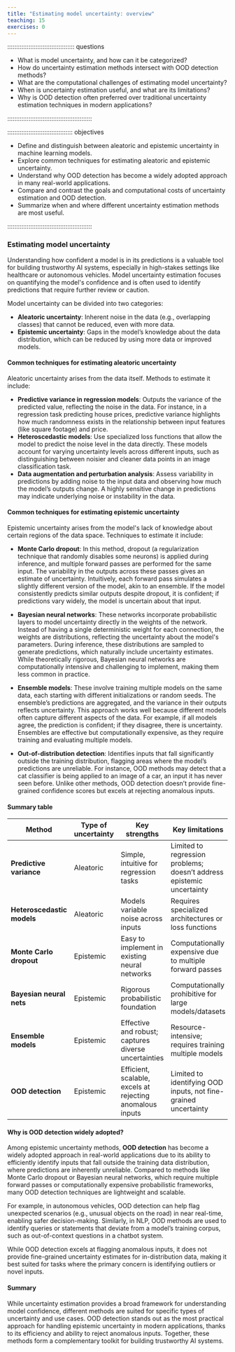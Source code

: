 ```yaml
---
title: "Estimating model uncertainty: overview"
teaching: 15
exercises: 0
---
```


:::::::::::::::::::::::::::::::::::::: questions 

- What is model uncertainty, and how can it be categorized?  
- How do uncertainty estimation methods intersect with OOD detection methods?  
- What are the computational challenges of estimating model uncertainty?  
- When is uncertainty estimation useful, and what are its limitations?  
- Why is OOD detection often preferred over traditional uncertainty estimation techniques in modern applications?  

::::::::::::::::::::::::::::::::::::::::::::::::

::::::::::::::::::::::::::::::::::::: objectives

- Define and distinguish between aleatoric and epistemic uncertainty in machine learning models.  
- Explore common techniques for estimating aleatoric and epistemic uncertainty.  
- Understand why OOD detection has become a widely adopted approach in many real-world applications.  
- Compare and contrast the goals and computational costs of uncertainty estimation and OOD detection.  
- Summarize when and where different uncertainty estimation methods are most useful.  

::::::::::::::::::::::::::::::::::::::::::::::::


### Estimating model uncertainty

Understanding how confident a model is in its predictions is a valuable tool for building trustworthy AI systems, especially in high-stakes settings like healthcare or autonomous vehicles. Model uncertainty estimation focuses on quantifying the model's confidence and is often used to identify predictions that require further review or caution.

Model uncertainty can be divided into two categories:

- **Aleatoric uncertainty**: Inherent noise in the data (e.g., overlapping classes) that cannot be reduced, even with more data.
- **Epistemic uncertainty**: Gaps in the model’s knowledge about the data distribution, which can be reduced by using more data or improved models.

#### Common techniques for estimating aleatoric uncertainty

Aleatoric uncertainty arises from the data itself. Methods to estimate it include:
- **Predictive variance in regression models**: Outputs the variance of the predicted value, reflecting the noise in the data. For instance, in a regression task predicting house prices, predictive variance highlights how much randomness exists in the relationship between input features (like square footage) and price.  
- **Heteroscedastic models**: Use specialized loss functions that allow the model to predict the noise level in the data directly. These models account for varying uncertainty levels across different inputs, such as distinguishing between noisier and cleaner data points in an image classification task.  
- **Data augmentation and perturbation analysis**: Assess variability in predictions by adding noise to the input data and observing how much the model’s outputs change. A highly sensitive change in predictions may indicate underlying noise or instability in the data.  

#### Common techniques for estimating epistemic uncertainty

Epistemic uncertainty arises from the model's lack of knowledge about certain regions of the data space. Techniques to estimate it include:
- **Monte Carlo dropout**: In this method, dropout (a regularization technique that randomly disables some neurons) is applied during inference, and multiple forward passes are performed for the same input. The variability in the outputs across these passes gives an estimate of uncertainty. Intuitively, each forward pass simulates a slightly different version of the model, akin to an ensemble. If the model consistently predicts similar outputs despite dropout, it is confident; if predictions vary widely, the model is uncertain about that input.

- **Bayesian neural networks**: These networks incorporate probabilistic layers to model uncertainty directly in the weights of the network. Instead of having a single deterministic weight for each connection, the weights are distributions, reflecting the uncertainty about the model's parameters. During inference, these distributions are sampled to generate predictions, which naturally include uncertainty estimates. While theoretically rigorous, Bayesian neural networks are computationally intensive and challenging to implement, making them less common in practice.

- **Ensemble models**: These involve training multiple models on the same data, each starting with different initializations or random seeds. The ensemble’s predictions are aggregated, and the variance in their outputs reflects uncertainty. This approach works well because different models often capture different aspects of the data. For example, if all models agree, the prediction is confident; if they disagree, there is uncertainty. Ensembles are effective but computationally expensive, as they require training and evaluating multiple models.

- **Out-of-distribution detection**: Identifies inputs that fall significantly outside the training distribution, flagging areas where the model’s predictions are unreliable. For instance, OOD methods may detect that a cat classifier is being applied to an image of a car, an input it has never seen before. Unlike other methods, OOD detection doesn’t provide fine-grained confidence scores but excels at rejecting anomalous inputs.

#### Summary table

| **Method**                | **Type of uncertainty**  | **Key strengths**                                             | **Key limitations**                                   |
|---------------------------|-------------------------|-------------------------------------------------------------|----------------------------------------------------------|
| **Predictive variance**    | Aleatoric              | Simple, intuitive for regression tasks                     | Limited to regression problems; doesn’t address epistemic uncertainty |
| **Heteroscedastic models** | Aleatoric              | Models variable noise across inputs                        | Requires specialized architectures or loss functions      |
| **Monte Carlo dropout**    | Epistemic             | Easy to implement in existing neural networks              | Computationally expensive due to multiple forward passes  |
| **Bayesian neural nets**   | Epistemic             | Rigorous probabilistic foundation                          | Computationally prohibitive for large models/datasets     |
| **Ensemble models**        | Epistemic             | Effective and robust; captures diverse uncertainties       | Resource-intensive; requires training multiple models     |
| **OOD detection**          | Epistemic             | Efficient, scalable, excels at rejecting anomalous inputs  | Limited to identifying OOD inputs, not fine-grained uncertainty |

#### Why is OOD detection widely adopted?

Among epistemic uncertainty methods, **OOD detection** has become a widely adopted approach in real-world applications due to its ability to efficiently identify inputs that fall outside the training data distribution, where predictions are inherently unreliable. Compared to methods like Monte Carlo dropout or Bayesian neural networks, which require multiple forward passes or computationally expensive probabilistic frameworks, many OOD detection techniques are lightweight and scalable. 

For example, in autonomous vehicles, OOD detection can help flag unexpected scenarios (e.g., unusual objects on the road) in near real-time, enabling safer decision-making. Similarly, in NLP, OOD methods are used to identify queries or statements that deviate from a model’s training corpus, such as out-of-context questions in a chatbot system. 

While OOD detection excels at flagging anomalous inputs, it does not provide fine-grained uncertainty estimates for in-distribution data, making it best suited for tasks where the primary concern is identifying outliers or novel inputs.

#### Summary

While uncertainty estimation provides a broad framework for understanding model confidence, different methods are suited for specific types of uncertainty and use cases. OOD detection stands out as the most practical approach for handling epistemic uncertainty in modern applications, thanks to its efficiency and ability to reject anomalous inputs. Together, these methods form a complementary toolkit for building trustworthy AI systems.

